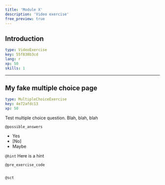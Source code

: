 ```yaml
---
title: 'Module X'
description: 'Video exercise'
free_preview: true
---
```


## Introduction

```yaml
type: VideoExercise
key: 55f838b3cd
lang: r
xp: 50
skills: 1
```


---

## My fake multiple choice page

```yaml
type: MultipleChoiceExercise
key: 4e72afdc13
xp: 50
```

Test multiple choice question. Blah, blah, blah

`@possible_answers`
- Yes
- [No]
- Maybe

`@hint`
Here is a hint

`@pre_exercise_code`
```{r}

```

`@sct`
```{r}

```
